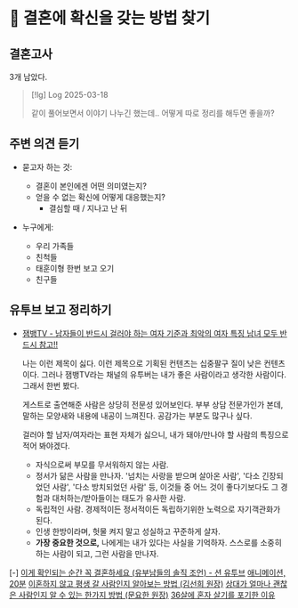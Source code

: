 # 󰏢 결혼에 확신을 갖는 방법 찾기



## 결혼고사

3개 남았다.

> [!lg] Log 2025-03-18
>
> 같이 풀어보면서 이야기 나누긴 했는데.. 어떻게 따로 정리를 해두면 좋을까?


## 주변 의견 듣기

- 묻고자 하는 것:

  - 결혼이 본인에겐 어떤 의미였는지?
  - 얻을 수 없는 확신에 어떻게 대응했는지?
    - 결심할 때 / 지나고 난 뒤


- 누구에게:

  - 우리 가족들
  - 친척들
  - 태훈이형 한번 보고 오기
  - 친구들


## 유투브 보고 정리하기


- [잼뱅TV - 남자들이 반드시 걸러야 하는 여자 기준과 최악의 여자 특징 남녀 모두 반드시 참고!!](https://www.youtube.com/watch?v=mQ-MyG34GZc)

  나는 이런 제목이 싫다. 이런 제목으로 기획된 컨텐츠는 십중팔구 질이 낮은 컨텐츠이다. 그러나
  잼뱅TV라는 채널의 유투버는 내가 좋은 사람이라고 생각한 사람이다. 그래서 한번 봤다.

  게스트로 출연해준 사람은 상당히 전문성 있어보인다. 부부 상담 전문가인가 본데, 말하는 모양새와
  내용에 내공이 느껴진다. 공감가는 부분도 많구나 싶다.

  걸러야 할 남자/여자라는 표현 자체가 싫으니, 내가 돼야/만나야 할 사람의 특징으로 적어 봐야겠다.

  - 자식으로써 부모를 무서워하지 않는 사람.
  - 정서가 닮은 사람을 만나자. '넘치는 사랑을 받으며 살아온 사람', '다소 긴장되었던 사람', '다소
    방치되었던 사람' 등, 이것들 중 어느 것이 좋다기보다도 그 경험과 대처하는/받아들이는 태도가
    유사한 사람.
  - 독립적인 사람. 경제적이든 정서적이든 독립하기위한 노력으로 자기객관화가 된다.
  - 인생 한방이라며, 헛물 켜지 말고 성실하고 꾸준하게 살자.
  - **가장 중요한 것으로,** 나에게는 내가 있다는 사실을 기억하자. 스스로를 소중히 하는 사람이 되고,
    그런 사람을 만나자.



[-] 
  [이게 확인되는 순간 꼭 결혼하세요 (유부남들의 솔직 조언) - 션 유투브](https://www.youtube.com/watch?v=OQgTlHMNbOA)
  [애니메이션, 20분](https://www.youtube.com/watch?v=wfqmTtaLnME)
  [이혼하지 않고 평생 갈 사람인지 알아보는 방법 (김선희 원장)](https://www.youtube.com/watch?v=MF9xdIj3EFo)
  [상대가 얼마나 괜찮은 사람인지 알 수 있는 한가지 방법 (문요한 원장)](https://www.youtube.com/watch?v=ST_eGUUu2tE)
  [36살에 혼자 살기를 포기한 이유](https://www.youtube.com/watch?v=n-FD0fHSBg4)


